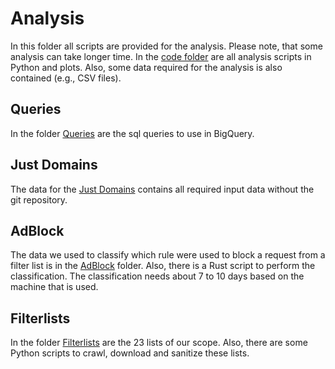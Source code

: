 # Analysis
In this folder all scripts are provided for the analysis. Please note, that some
analysis can take longer time. In the [code folder](Code) are all analysis scripts in Python
and plots. Also, some data required for the analysis is also contained (e.g., CSV files).

## Queries
In the folder [Queries](Queries) are the sql queries to use in BigQuery.

## Just Domains
The data for the [Just Domains](justdomains_analysis) contains all required input data 
without the git repository.

## AdBlock
The data we used to classify which rule were used to block a request from a 
filter list is in the [AdBlock](adblock_test) folder. Also, there is a Rust script
to perform the classification. The classification needs about 7 to 10 days
based on the machine that is used.

## Filterlists
In the folder [Filterlists](Filterlist) are the 23 lists of our scope. Also, there are some
Python scripts to crawl, download and sanitize these lists.
